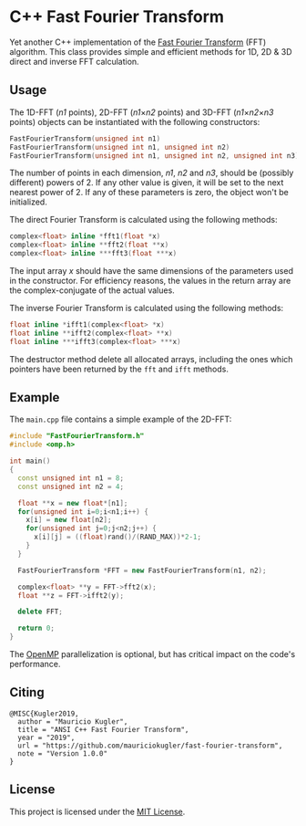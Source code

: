 # C++ Fast Fourier Transform

Yet another C++ implementation of the [Fast Fourier Transform](https://en.wikipedia.org/wiki/Fast_Fourier_transform) (FFT) algorithm. This class provides simple and efficient methods for 1D, 2D & 3D direct and inverse FFT calculation. 

## Usage

The 1D-FFT (*n1* points), 2D-FFT (*n1*&#215;*n2* points) and 3D-FFT (*n1*&#215;*n2*&#215;*n3* points) objects can be instantiated with the following constructors:

```C++
FastFourierTransform(unsigned int n1)
FastFourierTransform(unsigned int n1, unsigned int n2)
FastFourierTransform(unsigned int n1, unsigned int n2, unsigned int n3)
```

The number of points in each dimension, *n1*, *n2* and *n3*, should be (possibly different) powers of 2. If any other value is given, it will be set to the next nearest power of 2. If any of these parameters is zero, the object won't be initialized. 

The direct Fourier Transform is calculated using the following methods:

```C++
complex<float> inline *fft1(float *x)
complex<float> inline **fft2(float **x)
complex<float> inline ***fft3(float ***x) 
```

The input array *x* should have the same dimensions of the parameters used in the constructor. For efficiency reasons, the values in the return array are the complex-conjugate of the actual values.

The inverse Fourier Transform is calculated using the following methods:

```C++
float inline *ifft1(complex<float> *x)  
float inline **ifft2(complex<float> **x) 
float inline ***ifft3(complex<float> ***x)  
```

The destructor method delete all allocated arrays, including the ones which pointers have been returned by the `fft` and `ifft` methods.  


## Example

The `main.cpp` file contains a simple example of the 2D-FFT:

```C++
#include "FastFourierTransform.h"
#include <omp.h>

int main()
{
  const unsigned int n1 = 8;
  const unsigned int n2 = 4;

  float **x = new float*[n1];
  for(unsigned int i=0;i<n1;i++) {
    x[i] = new float[n2];
    for(unsigned int j=0;j<n2;j++) {
      x[i][j] = ((float)rand()/(RAND_MAX))*2-1;
    }
  }

  FastFourierTransform *FFT = new FastFourierTransform(n1, n2);

  complex<float> **y = FFT->fft2(x);
  float **z = FFT->ifft2(y);

  delete FFT;

  return 0;
}
```

The [OpenMP](https://en.wikipedia.org/wiki/OpenMP) parallelization is optional, but has critical impact on the code's performance. 

## Citing

```TeX
@MISC{Kugler2019,
  author = "Mauricio Kugler",
  title = "ANSI C++ Fast Fourier Transform",
  year = "2019",
  url = "https://github.com/mauriciokugler/fast-fourier-transform",
  note = "Version 1.0.0"
}
```

## License

This project is licensed under the [MIT License](LICENSE).
